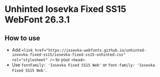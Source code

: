 # Unhinted Iosevka Fixed SS15 WebFont 26.3.1

## How to use

- Add `<link href="https://iosevka-webfonts.github.io/unhinted-iosevka-fixed-ss15/iosevka-fixed-ss15-unhinted.css" rel="stylesheet" />` to your `<head>`.
- Use `fontFamily: 'Iosevka Fixed SS15 Web'` or `font-family: 'Iosevka Fixed SS15 Web'`.
